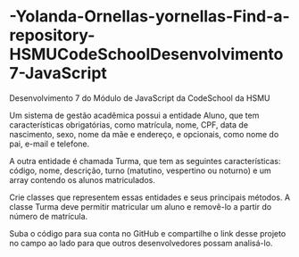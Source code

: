# -Yolanda-Ornellas-yornellas-Find-a-repository-HSMUCodeSchoolDesenvolvimento7-JavaScript
Desenvolvimento 7 do Módulo de JavaScript da CodeSchool da HSMU

Um sistema de gestão acadêmica possui a entidade Aluno, que tem características obrigatórias, como matrícula, nome, CPF, data de nascimento, sexo, nome da mãe e endereço, e opcionais, como nome do pai, e-mail e telefone.

A outra entidade é chamada Turma, que tem as seguintes características: código, nome, descrição, turno (matutino, vespertino ou noturno) e um array contendo os alunos matriculados.

Crie classes que representem essas entidades e seus principais métodos.
A classe Turma deve permitir matricular um aluno e removê-lo a partir do número de matrícula.

Suba o código para sua conta no GitHub e compartilhe o link desse projeto no campo ao lado para que outros desenvolvedores possam analisá-lo.

